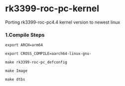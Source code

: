 # rk3399-roc-pc-kernel
Porting rk3399-roc-pc4.4 kernel version to newest linux

### 1.Compile Steps

`export ARCH=arm64`

`export CROSS_COMPILE=aarch64-linux-gnu-`

`make rk3399-roc-pc_defconfig`

`make Image`

`make dtbs`
